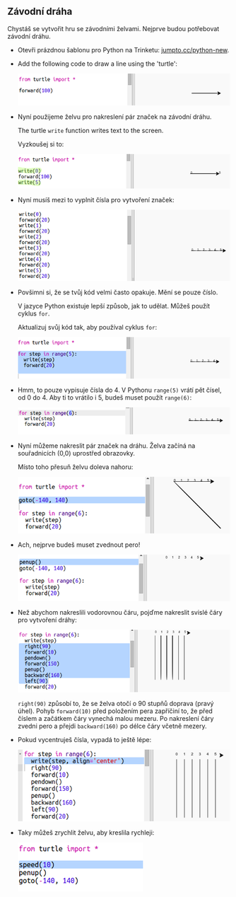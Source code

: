 ## Závodní dráha

Chystáš se vytvořit hru se závodními želvami. Nejprve budou potřebovat závodní dráhu.

+ Otevři prázdnou šablonu pro Python na Trinketu: <a href="http://jumpto.cc/python-new" target="_blank">jumpto.cc/python-new</a>.

+ Add the following code to draw a line using the 'turtle':
    
    ![screenshot](images/race-forward.png)

+ Nyní použijeme želvu pro nakreslení pár značek na závodní dráhu.
    
    The turtle `write` function writes text to the screen.
    
    Vyzkoušej si to:
    
    ![screenshot](images/race-markings1.png)

+ Nyní musíš mezi to vyplnit čísla pro vytvoření značek:
    
    ![screenshot](images/race-markings2.png)

+ Povšimni si, že se tvůj kód velmi často opakuje. Mění se pouze číslo.
    
    V jazyce Python existuje lepší způsob, jak to udělat. Můžeš použít cyklus `for`.
    
    Aktualizuj svůj kód tak, aby používal cyklus `for`:
    
    ![screenshot](images/race-for.png)

+ Hmm, to pouze vypisuje čísla do 4. V Pythonu `range(5)` vrátí pět čísel, od 0 do 4. Aby ti to vrátilo i 5, budeš muset použít `range(6)`:
    
    ![screenshot](images/race-range.png)

+ Nyní můžeme nakreslit pár značek na dráhu. Želva začíná na souřadnicích (0,0) uprostřed obrazovky.
    
    Místo toho přesuň želvu doleva nahoru:
    
    ![screenshot](images/race-goto.png)

+ Ach, nejprve budeš muset zvednout pero!
    
    ![screenshot](images/race-penup.png)

+ Než abychom nakreslili vodorovnou čáru, pojďme nakreslit svislé čáry pro vytvoření dráhy:
    
    ![screenshot](images/race-lines.png)
    
    `right(90)` způsobí to, že se želva otočí o 90 stupňů doprava (pravý úhel). Pohyb `forward(10)` před položením pera zapříčiní to, že před číslem a začátkem čáry vynechá malou mezeru. Po nakreslení čáry zvedni pero a přejdi `backward(160)` po délce čáry včetně mezery.

+ Pokud vycentruješ čísla, vypadá to ještě lépe:
    
    ![screenshot](images/race-center.png)

+ Taky můžeš zrychlit želvu, aby kreslila rychleji:
    
    ![screenshot](images/race-speed.png)